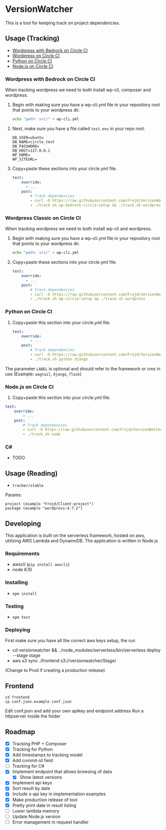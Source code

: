 # VersionWatcher

This is a tool for keeping track on project dependencies.

## Usage (Tracking)

- [Wordpress with Bedrock on Circle CI](#wordpress-with-bedrock-on-circle-ci)
- [Wordpress on Circle CI](#wordpress-on-circle-ci)
- [Python on Circle CI](#python-on-circle-ci)
- [Node.js on Circle CI](#nodejs-on-circle-ci)

### Wordpress with Bedrock on Circle CI

When tracking wordpress we need to both install wp-cli, composer and wordpress.

1. Begin with making sure you have a wp-cli.yml file in your repository root that points to your wordpress dir.

    ```bash
    echo "path: src/" > wp-cli.yml
    ```

2. Next, make sure you have a file called `test.env` in your repo root.

    ```
    DB_USER=ubuntu
    DB_NAME=circle_test
    DB_PASSWORD=
    DB_HOST=127.0.0.1
    WP_HOME=
    WP_SITEURL=
    ```

3. Copy+paste these sections into your circle.yml file.

    ```yml
    test:
        override:
          - ...
        post:
            # Track dependencies
            - curl -O https://raw.githubusercontent.com/Frojd/VersionWatcher/develop/tools/track.sh && chmod +x ./track.sh
            - ./track.sh wp-bedrock-circle-setup && ./track.sh wordpress
    ```

### Wordpress Classic on Circle CI

When tracking wordpress we need to both install wp-cli and wordpress.

1. Begin with making sure you have a wp-cli.yml file in your repository root that points to your wordpress dir.

    ```bash
    echo "path: src/" > wp-cli.yml
    ```

2. Copy+paste these sections into your circle.yml file.

    ```yml
    test:
        override:
          - ...
        post:
            # Track dependencies
            - curl -O https://raw.githubusercontent.com/Frojd/VersionWatcher/master/tools/track.sh && chmod +x ./track.sh
            - ./track.sh wp-circle-setup && ./track.sh wordpress
    ```

### Python on Circle CI

1. Copy+paste this section into your circle.yml file.

    ```yml
    test:
        override:
            - ...
        post:
            # Track dependencies
            - curl -O https://raw.githubusercontent.com/Frojd/VersionWatcher/master/tools/track.sh && chmod +x ./track.sh
            - ./track.sh python django
    ```

The parameter `LABEL` is optional and should refer to the framework or cms in use (Example: `wagtail`, `django`, `flask`)


### Node.js on Circle CI

1. Copy+paste this section into your circle.yml file.

```yml
test:
    override:
        - ...
    post:
        # Track dependencies
        - curl -O https://raw.githubusercontent.com/Frojd/VersionWatcher/master/tools/track.sh && chmod +x ./track.sh
        - ./track.sh node
```

### C#

- TODO


## Usage (Reading)

- `tracker/stable`

Params:
```
project (example "Frojd/Client-project")
package (example "wordpress:4.7.2")
```

## Developing

This application is built on the serverless framework, hosted on aws, utilizing AWS Lambda and DynamoDB. The application is written in Node.js

### Requirements

- awscli (`pip install awscli`)
- node 6.10

### Installing

- `npm install`

### Testing

- `npm test`

### Deploying

First make sure you have all the correct aws keys setup, the run

- cd versionwatcher && ../node_modules/serverless/bin/serverless deploy --stage stage
- aws s3 sync ./frontend s3://versionwatcher/Stage/

(Change to Prod if creating a production release)

## Frontend

    cd frontend
    cp conf.json.example conf.json

Edit conf.json and add your own apikey and endpoint address
Run a httpserver inside the folder

## Roadmap

- [x] Tracking PHP + Composer
- [x] Tracking for Python
- [x] Add timestamps to tracking model
- [x] Add commit-id field
- [ ] Tracking for C#
- [x] Implement endpoint that allows browsing of data
    - [x] Show latest versions
- [x] Implement api keys
- [x] Sort result by date
- [x] Include x-api key in implementation examples
- [x] Make production release of tool
- [x] Pretty print date in result listing
- [ ] Lower lambda memory
- [ ] Update Node.js version
- [ ] Error management in request handler

